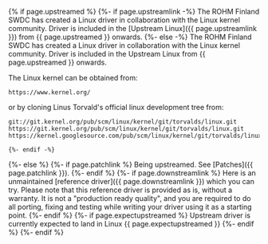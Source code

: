 {% if page.upstreamed %}
    {%- if page.upstreamlink -%}
The ROHM Finland SWDC has created a Linux driver in collaboration with the Linux kernel community. Driver is included in the [Upstream Linux]({{ page.upstreamlink }}) from {{ page.upstreamed }} onwards.
    {%- else -%}
The ROHM Finland SWDC has created a Linux driver in collaboration with the Linux kernel community. Driver is included in the Upstream Linux from {{ page.upstreamed }} onwards.

The Linux kernel can be obtained from:

```
https://www.kernel.org/
```

or by cloning Linus Torvald's official linux development tree from:

```
git://git.kernel.org/pub/scm/linux/kernel/git/torvalds/linux.git
https://git.kernel.org/pub/scm/linux/kernel/git/torvalds/linux.git
https://kernel.googlesource.com/pub/scm/linux/kernel/git/torvalds/linux.git
```

    {%- endif -%}

{%- else %}
    {%- if page.patchlink %}
Being upstreamed. See [Patches]({{ page.patchlink }}).
    {%- endif %}
    {%- if page.downstreamlink %}
Here is an unmaintained [reference driver]({{ page.downstreamlink }}) which you can try. Please note that this reference driver is provided as is, without a warranty. It is not a "production ready quality", and you are required to do all porting, fixing and testing while writing your driver using it as a starting point.
    {%- endif %}
    {%- if page.expectupstreamed %}
Upstream driver is currently expected to land in Linux {{ page.expectupstreamed }}
    {%- endif %}
{%- endif %}


